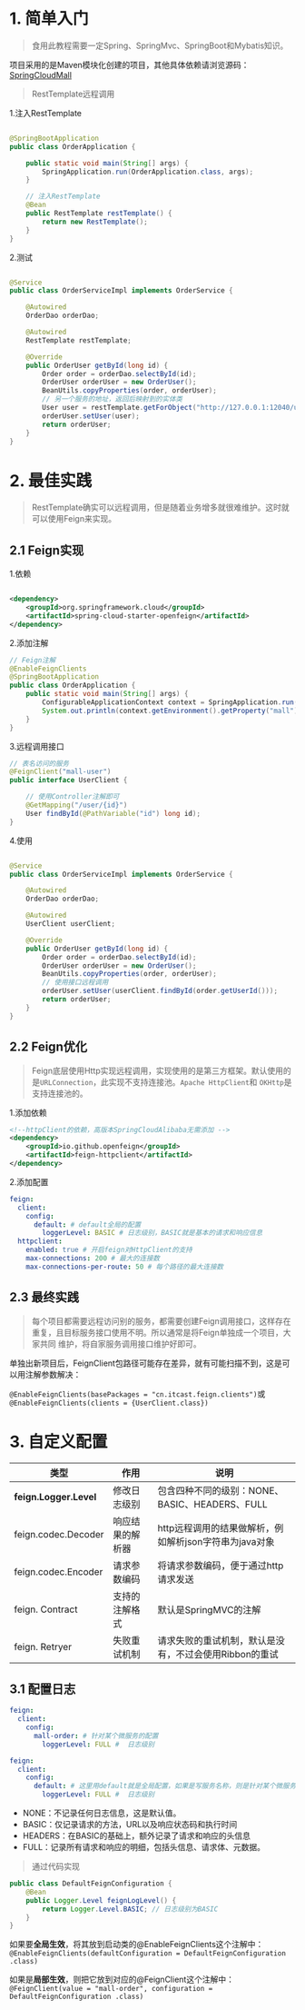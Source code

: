 # 1. 简单入门

> 食用此教程需要一定Spring、SpringMvc、SpringBoot和Mybatis知识。

项目采用的是Maven模块化创建的项目，其他具体依赖请浏览源码：[SpringCloudMall](https://github.com/xiaoyu2017/Mall)

> RestTemplate远程调用

1.注入RestTemplate

```java

@SpringBootApplication
public class OrderApplication {

    public static void main(String[] args) {
        SpringApplication.run(OrderApplication.class, args);
    }

    // 注入RestTemplate
    @Bean
    public RestTemplate restTemplate() {
        return new RestTemplate();
    }
}
```

2.测试

```java

@Service
public class OrderServiceImpl implements OrderService {

    @Autowired
    OrderDao orderDao;

    @Autowired
    RestTemplate restTemplate;

    @Override
    public OrderUser getById(long id) {
        Order order = orderDao.selectById(id);
        OrderUser orderUser = new OrderUser();
        BeanUtils.copyProperties(order, orderUser);
        // 另一个服务的地址，返回后映射到的实体类
        User user = restTemplate.getForObject("http://127.0.0.1:12040/user/" + order.getUserId(), User.class);
        orderUser.setUser(user);
        return orderUser;
    }
}
```

# 2. 最佳实践

> RestTemplate确实可以远程调用，但是随着业务增多就很难维护。这时就可以使用Feign来实现。

## 2.1 Feign实现

1.依赖

```xml

<dependency>
    <groupId>org.springframework.cloud</groupId>
    <artifactId>spring-cloud-starter-openfeign</artifactId>
</dependency>
```

2.添加注解

```java
// Feign注解
@EnableFeignClients
@SpringBootApplication
public class OrderApplication {
    public static void main(String[] args) {
        ConfigurableApplicationContext context = SpringApplication.run(OrderApplication.class, args);
        System.out.println(context.getEnvironment().getProperty("mall"));
    }
}

```

3.远程调用接口

```java
// 表名访问的服务
@FeignClient("mall-user")
public interface UserClient {

    // 使用Controller注解即可
    @GetMapping("/user/{id}")
    User findById(@PathVariable("id") long id);
}

```

4.使用

```java

@Service
public class OrderServiceImpl implements OrderService {

    @Autowired
    OrderDao orderDao;

    @Autowired
    UserClient userClient;

    @Override
    public OrderUser getById(long id) {
        Order order = orderDao.selectById(id);
        OrderUser orderUser = new OrderUser();
        BeanUtils.copyProperties(order, orderUser);
        // 使用接口远程调用
        orderUser.setUser(userClient.findById(order.getUserId()));
        return orderUser;
    }
}

```

## 2.2 Feign优化

> Feign底层使用Http实现远程调用，实现使用的是第三方框架。默认使用的是`URLConnection`，此实现不支持连接池。`Apache HttpClient`和
> `OKHttp`是支持连接池的。

1.添加依赖
```xml
<!--httpClient的依赖，高版本SpringCloudAlibaba无需添加 -->
<dependency>
    <groupId>io.github.openfeign</groupId>
    <artifactId>feign-httpclient</artifactId>
</dependency>
```

2.添加配置
```yaml
feign:
  client:
    config:
      default: # default全局的配置
        loggerLevel: BASIC # 日志级别，BASIC就是基本的请求和响应信息
  httpclient:
    enabled: true # 开启feign对HttpClient的支持
    max-connections: 200 # 最大的连接数
    max-connections-per-route: 50 # 每个路径的最大连接数
```
## 2.3 最终实践

> 每个项目都需要远程访问别的服务，都需要创建Feign调用接口，这样存在重复，且目标服务接口使用不明。所以通常是将Feign单独成一个项目，大家共同
> 维护，将自家服务调用接口维护好即可。

单独出新项目后，FeignClient包路径可能存在差异，就有可能扫描不到，这是可以用注解参数解决：

`@EnableFeignClients(basePackages = "cn.itcast.feign.clients")`或`@EnableFeignClients(clients = {UserClient.class})`

# 3. 自定义配置

| 类型                   | 作用             | 说明                                                   |
| ---------------------- | ---------------- | ------------------------------------------------------ |
| **feign.Logger.Level** | 修改日志级别     | 包含四种不同的级别：NONE、BASIC、HEADERS、FULL         |
| feign.codec.Decoder    | 响应结果的解析器 | http远程调用的结果做解析，例如解析json字符串为java对象 |
| feign.codec.Encoder    | 请求参数编码     | 将请求参数编码，便于通过http请求发送                   |
| feign. Contract        | 支持的注解格式   | 默认是SpringMVC的注解                                  |
| feign. Retryer         | 失败重试机制     | 请求失败的重试机制，默认是没有，不过会使用Ribbon的重试 |

## 3.1 配置日志

```yaml
feign:
  client:
    config:
      mall-order: # 针对某个微服务的配置
        loggerLevel: FULL #  日志级别 
```

```yaml
feign:
  client:
    config:
      default: # 这里用default就是全局配置，如果是写服务名称，则是针对某个微服务的配置
        loggerLevel: FULL #  日志级别 
```

- NONE：不记录任何日志信息，这是默认值。
- BASIC：仅记录请求的方法，URL以及响应状态码和执行时间
- HEADERS：在BASIC的基础上，额外记录了请求和响应的头信息
- FULL：记录所有请求和响应的明细，包括头信息、请求体、元数据。

> 通过代码实现

```java
public class DefaultFeignConfiguration {
    @Bean
    public Logger.Level feignLogLevel() {
        return Logger.Level.BASIC; // 日志级别为BASIC
    }
}
```

如果要**全局生效**，将其放到启动类的@EnableFeignClients这个注解中：
`@EnableFeignClients(defaultConfiguration = DefaultFeignConfiguration .class) `


如果是**局部生效**，则把它放到对应的@FeignClient这个注解中：
`@FeignClient(value = "mall-order", configuration = DefaultFeignConfiguration .class) `